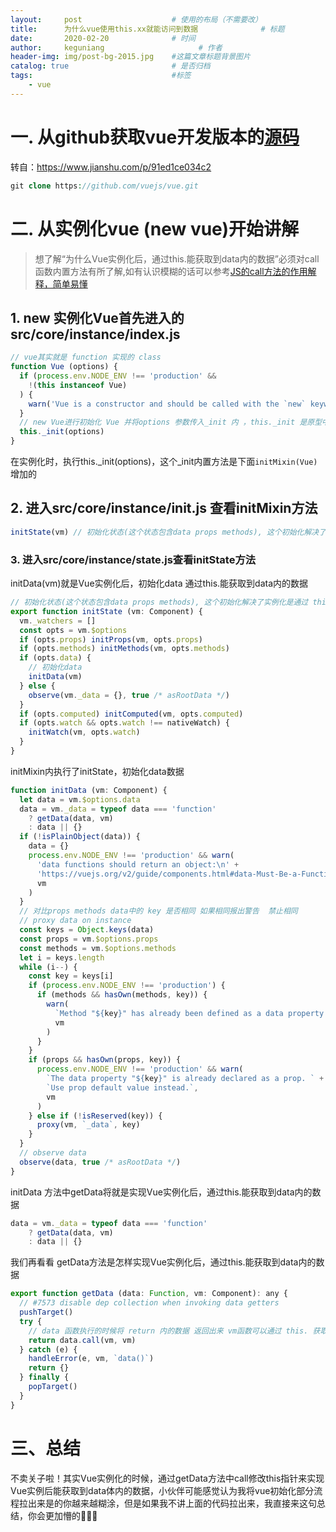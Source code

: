 ```yaml
---
layout:     post                    # 使用的布局（不需要改）
title:      为什么vue使用this.xx就能访问到数据              # 标题 
date:       2020-02-20              # 时间
author:     keguniang                     # 作者
header-img: img/post-bg-2015.jpg    #这篇文章标题背景图片
catalog: true                       # 是否归档
tags:                               #标签
    - vue
---
```

# 一. 从github获取vue开发版本的[源码](https://github.com/vuejs/vue)

转自：https://www.jianshu.com/p/91ed1ce034c2

```php
git clone https://github.com/vuejs/vue.git
```

# 二. 从实例化vue (new vue)开始讲解

> 想了解“为什么Vue实例化后，通过this.能获取到data内的数据”必须对call函数内置方法有所了解,如有认识模糊的话可以参考[JS的call方法的作用解释，简单易懂](https://blog.csdn.net/ywl570717586/article/details/52681392/)

## 1. new 实例化Vue首先进入的src/core/instance/index.js

```js
// vue其实就是 function 实现的 class
function Vue (options) {
  if (process.env.NODE_ENV !== 'production' &&
    !(this instanceof Vue)
  ) {
    warn('Vue is a constructor and should be called with the `new` keyword')
  }
  // new Vue进行初始化 Vue 并将options 参数传入_init 内 ，this._init 是原型中的方法 ,这个init方法来自于 ‘./init’ 中
  this._init(options)
}
```

在实例化时，执行this._init(options)，这个_init内置方法是下面`initMixin(Vue)`增加的

## 2. 进入src/core/instance/init.js 查看initMixin方法

```js
initState(vm) // 初始化状态(这个状态包含data props methods), 这个初始化解决了实例化是通过 this 获取 data 
```

### 3.  进入src/core/instance/state.js查看initState方法

initData(vm)就是Vue实例化后，初始化data 通过this.能获取到data内的数据

```js
// 初始化状态(这个状态包含data props methods), 这个初始化解决了实例化是通过 this 获取 data props methods 内数据
export function initState (vm: Component) {
  vm._watchers = []
  const opts = vm.$options
  if (opts.props) initProps(vm, opts.props)
  if (opts.methods) initMethods(vm, opts.methods)
  if (opts.data) {
    // 初始化data
    initData(vm)
  } else { 
    observe(vm._data = {}, true /* asRootData */)
  }
  if (opts.computed) initComputed(vm, opts.computed)
  if (opts.watch && opts.watch !== nativeWatch) {
    initWatch(vm, opts.watch)
  }
}
```

initMixin内执行了initState，初始化data数据

```js
function initData (vm: Component) {
  let data = vm.$options.data
  data = vm._data = typeof data === 'function'
    ? getData(data, vm)
    : data || {}
  if (!isPlainObject(data)) {
    data = {}
    process.env.NODE_ENV !== 'production' && warn(
      'data functions should return an object:\n' +
      'https://vuejs.org/v2/guide/components.html#data-Must-Be-a-Function',
      vm
    )
  }
  // 对比props methods data中的 key 是否相同 如果相同报出警告  禁止相同
  // proxy data on instance
  const keys = Object.keys(data)
  const props = vm.$options.props
  const methods = vm.$options.methods
  let i = keys.length
  while (i--) {
    const key = keys[i]
    if (process.env.NODE_ENV !== 'production') {
      if (methods && hasOwn(methods, key)) {
        warn(
          `Method "${key}" has already been defined as a data property.`,
          vm
        )
      }
    }
    if (props && hasOwn(props, key)) {
      process.env.NODE_ENV !== 'production' && warn(
        `The data property "${key}" is already declared as a prop. ` +
        `Use prop default value instead.`,
        vm
      )
    } else if (!isReserved(key)) {
      proxy(vm, `_data`, key)
    }
  }
  // observe data
  observe(data, true /* asRootData */)
}
```

initData 方法中getData将就是实现Vue实例化后，通过this.能获取到data内的数据

```js
data = vm._data = typeof data === 'function'
    ? getData(data, vm)
    : data || {}
```

我们再看看 getData方法是怎样实现Vue实例化后，通过this.能获取到data内的数据

```js
export function getData (data: Function, vm: Component): any {
  // #7573 disable dep collection when invoking data getters
  pushTarget()
  try {
    // data 函数执行的时候将 return 内的数据 返回出来 vm函数可以通过 this. 获取到data 内的数据 ，也就是我们在实例的时候将 this. 能获取到data 内数据原因
    return data.call(vm, vm)
  } catch (e) {
    handleError(e, vm, `data()`)
    return {}
  } finally {
    popTarget()
  }
}
```

# 三、总结

不卖关子啦！其实Vue实例化的时候，通过getData方法中call修改this指针来实现Vue实例后能获取到data体内的数据，小伙伴可能感觉认为我将vue初始化部分流程拉出来是的你越来越糊涂，但是如果我不讲上面的代码拉出来，我直接来这句总结，你会更加懵的🙂🙂🙂
